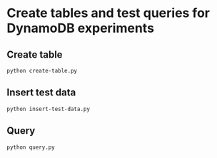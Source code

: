# Create tables and test queries for DynamoDB experiments

## Create table

```
python create-table.py
```

## Insert test data

```
python insert-test-data.py
```

## Query 

```
python query.py
```

